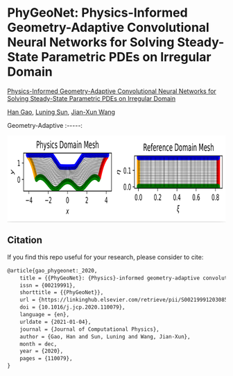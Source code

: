 # PhyGeoNet: Physics-Informed Geometry-Adaptive Convolutional Neural Networks for Solving Steady-State Parametric PDEs on Irregular Domain
[Physics-Informed Geometry-Adaptive Convolutional Neural Networks for Solving Steady-State Parametric PDEs on Irregular Domain](https://www.sciencedirect.com/science/article/pii/S0021999120308536?via%3Dihub)







[Han Gao](https://scholar.google.com/citations?hl=en&view_op=list_works&gmla=AJsN-F6-fOLOhBPu7QzW2uth-Hf-G_bt_tHSDMMiyZcj8_6FHXwf-WEeU4kAbw-yIi78KROeDuBUzH-ScfCjKhZ6l2Kn_TNfM9jrZqHJrv2Je6jEUXh63is&user=iYlVxoYAAAAJ&gmla=AJsN-F6LfoB1VHGNZfAANgEgbRRthg3W5A4G11UmbG1tPTITC-iosEYuDwLC19VRTc-KU397DgoKeYGBx8iJIoKtMvWQPhofZgPbvy1u4q10FXWdz1OoHrc&sciund=5241665522552596380), [Luning Sun](https://scholar.google.com/citations?user=Jszc1B8AAAAJ&hl=en), [Jian-Xun Wang](http://sites.nd.edu/jianxun-wang/)

Geometry-Adaptive
:-----:
<p align="center">
    <img align = 'center' height="200" src="case0/mesh.png?raw=true">
</p>



## Citation
If you find this repo useful for your research, please consider to cite:
```latex
@article{gao_phygeonet:_2020,
	title = {{PhyGeoNet}: {Physics}-informed geometry-adaptive convolutional neural networks for solving {Parameterized} {Steady}-{State} {PDEs} on irregular domain},
	issn = {00219991},
	shorttitle = {{PhyGeoNet}},
	url = {https://linkinghub.elsevier.com/retrieve/pii/S0021999120308536},
	doi = {10.1016/j.jcp.2020.110079},
	language = {en},
	urldate = {2021-01-04},
	journal = {Journal of Computational Physics},
	author = {Gao, Han and Sun, Luning and Wang, Jian-Xun},
	month = dec,
	year = {2020},
	pages = {110079},
}
```
